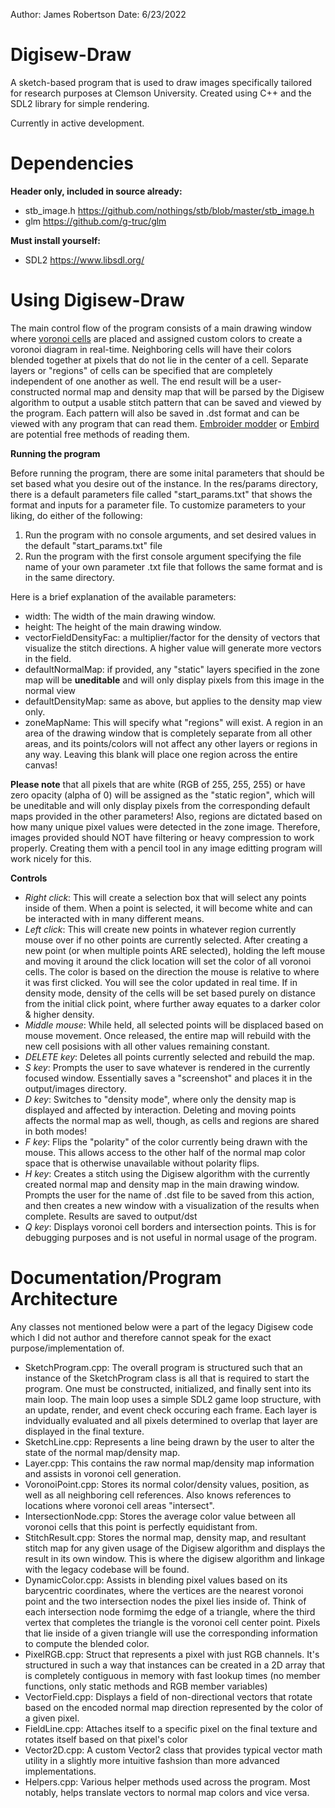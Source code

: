 Author: James Robertson
Date: 6/23/2022

# Digisew-Draw

A sketch-based program that is used to draw images specifically tailored for research purposes at Clemson University.
Created using C++ and the SDL2 library for simple rendering.

Currently in active development.

# Dependencies
 **Header only, included in source already:**
  - stb_image.h https://github.com/nothings/stb/blob/master/stb_image.h
  - glm https://github.com/g-truc/glm
  
 **Must install yourself:**
  - SDL2 https://www.libsdl.org/ 

# Using Digisew-Draw

The main control flow of the program consists of a main drawing window where [voronoi cells](https://en.wikipedia.org/wiki/Voronoi_diagram#:~:text=In%20mathematics%2C%20a%20Voronoi%20diagram,%2C%20sites%2C%20or%20generators) are placed and assigned custom colors to create a voronoi diagram in real-time.
Neighboring cells will have their colors blended together at pixels that do not lie in the center of a cell. Separate layers or "regions" of cells can be specified that are completely independent of one another as well. The end result will be a user-constructed normal map and density map that will be parsed by the Digisew algorithm to output a usable stitch pattern that can be saved and viewed by the program. Each pattern will also be saved in .dst format and can be viewed with any program that can read them. [Embroider modder](https://embroidermodder.org/) or [Embird](https://www.embird.net/download.htm) are potential free methods of reading them.

  **Running the program**
  
  Before running the program, there are some inital parameters that should be set based what you desire out of the instance.
  In the res/params directory, there is a default parameters file called "start_params.txt" that shows the format and inputs for a parameter file.
  To customize parameters to your liking, do either of the following:
  1. Run the program with no console arguments, and set desired values in the default "start_params.txt" file
  2. Run the program with the first console argument specifying the file name of your own parameter .txt file that follows the same format and is in the same directory.
    
Here is a brief explanation of the available parameters:
- width: The width of the main drawing window.
- height: The height of the main drawing window.
- vectorFieldDensityFac: a multiplier/factor for the density of vectors that visualize the stitch directions. A higher value will generate more vectors in the field.
- defaultNormalMap: if provided, any "static" layers specified in the zone map will be **uneditable** and will only display pixels from this image in the normal view
- defaultDensityMap: same as above, but applies to the density map view only.
- zoneMapName: This will specify what "regions" will exist. A region in an area of the drawing window that is completely separate from all other areas, and its points/colors will not affect any other layers or regions in any way. Leaving this blank will place one region across the entire canvas!
	
**Please note** that all pixels that are white (RGB of 255, 255, 255) or have zero opacity (alpha of 0) will be assigned as the "static region", which will be uneditable and will only display pixels from the corresponding default maps provided in the other parameters! Also, regions are dictated based on how many unique pixel values were detected in the zone image. Therefore, images provided should NOT have filtering or heavy compression to work properly. Creating them with a pencil tool in any image editting program will work nicely for this.
    
    
**Controls**
- *Right click*: This will create a selection box that will select any points inside of them. When a point is selected, it will become white and can be interacted with in many different means.
- *Left click*: This will create new points in whatever region currently mouse over if no other points are currently selected. After creating a new point (or when multiple points ARE selected), holding the left mouse and moving it around the click location will set the color of all voronoi cells. The color is based on the direction the mouse is relative to where it was first clicked. You will see the color updated in real time. If in density mode, density of the cells will be set based purely on distance from the initial click point, where further away equates to a darker color & higher density.
- *Middle mouse*: While held, all selected points will be displaced based on mouse movement. Once released, the entire map will rebuild with the new cell posisions
with all other values remaining constant.
- *DELETE key*: Deletes all points currently selected and rebuild the map.
- *S key*: Prompts the user to save whatever is rendered in the currently focused window. Essentially saves a "screenshot" and places it in the output/images directory.
- *D key*: Switches to "density mode", where only the density map is displayed and affected by interaction. Deleting and moving points affects the normal map as well, though, as cells and regions are shared in both modes!
- *F key*: Flips the "polarity" of the color currently being drawn with the mouse. This allows access to the other half of the normal map color space that is otherwise unavailable without polarity flips.
- *H key*: Creates a stitch using the Digisew algorithm with the currently created normal map and density map in the main drawing window. Prompts the user for the name of .dst file to be saved from this action, and then creates a new window with a visualization of the results when complete. Results are saved to output/dst
- *Q key*: Displays voronoi cell borders and intersection points. This is for debugging purposes and is not useful in normal usage of the program.

# Documentation/Program Architecture

Any classes not mentioned below were a part of the legacy Digisew code which I did not author and therefore cannot speak for the exact purpose/implementation of.

* SketchProgram.cpp: The overall program is structured such that an instance of the SketchProgram class is all that is required to start the program. One must be constructed, initialized,
and finally sent into its main loop. The main loop uses a simple SDL2 game loop structure, with an update, render, and event check occuring each frame. Each layer is indvidually evaluated and all pixels determined to overlap that layer are displayed in the final texture.
* SketchLine.cpp: Represents a line being drawn by the user to alter the state of the normal map/density map.
* Layer.cpp: This contains the raw normal map/density map information and assists in voronoi cell generation.
* VoronoiPoint.cpp: Stores its normal color/density values, position, as well as all neighboring cell references. Also knows references to locations where voronoi cell areas "intersect".
* IntersectionNode.cpp: Stores the average color value between all voronoi cells that this point is perfectly equidistant from.
* StitchResult.cpp: Stores the normal map, density map, and resultant stitch map for any given usage of the Digisew algorithm and displays the result in its own window. This is where the digisew algorithm and linkage with the legacy codebase will be found.
* DynamicColor.cpp: Assists in blending pixel values based on its barycentric coordinates, where the vertices are the nearest voronoi point and the two intersection nodes the pixel lies inside of. Think of each intersection node formimg the edge of a triangle, where the third vertex that completes the triangle is the voronoi cell center point. Pixels that lie inside of a given triangle will use the corresponding information to compute the blended color.
* PixelRGB.cpp: Struct that represents a pixel with just RGB channels. It's structured in such a way that instances can be created in a 2D array that is completely contiguous in memory with fast lookup times (no member functions, only static methods and RGB member variables)
* VectorField.cpp: Displays a field of non-directional vectors that rotate based on the encoded normal map direction represented by the color of a given pixel.
* FieldLine.cpp: Attaches itself to a specific pixel on the final texture and rotates itself based on that pixel's color
* Vector2D.cpp: A custom Vector2 class that provides typical vector math utility in a slightly more intuitive fashsion than more advanced implementations.
* Helpers.cpp: Various helper methods used across the program. Most notably, helps translate vectors to normal map colors and vice versa.

